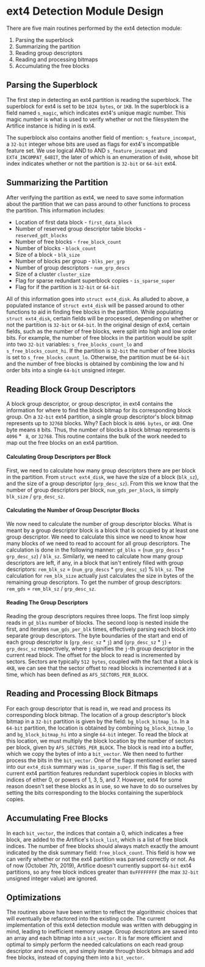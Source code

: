 # ext4 Detection Module Design
There are five main routines performed by the ext4 detection module:
1. Parsing the superblock
2. Summarizing the partition
3. Reading group descriptors
4. Reading and processing bitmaps
5. Accumulating the free blocks




## Parsing the Superblock
The first step in detecting an ext4 partition is reading the superblock. The superblock for ext4 is set to be `1024 bytes`, or `1KB`. In the superblock is a field named `s_magic`, which indicates ext4's unique magic number. This magic number is what is used to verify whether or not the filesystem the Artifice instance is hiding in is ext4.

The superblock also contains another field of mention: `s_feature_incompat`, a `32-bit` integer whose bits are used as flags for ext4's incompatible feature set. We use logical AND to AND `s_feature_incompat` and `EXT4_INCOMPAT_64BIT`, the later of which is an enumeration of `0x80`, whose bit index indicates whether or not the partition is `32-bit` or `64-bit` ext4.



## Summarizing the Partition
After verifying the partition as ext4, we need to save some information about the partition that we can pass around to other functions to process the partition. This information includes:
- Location of first data block - `first_data_block`
- Number of reserved group descriptor table blocks - `reserved_gdt_blocks`
- Number of free blocks - `free_block_count`
- Number of blocks - `block_count`
- Size of a block - `blk_size`
- Number of blocks per group - `blks_per_grp`
- Number of group descriptors - `num_grp_descs`
- Size of a cluster `cluster_size`
- Flag for sparse redundant superblock copies - `is_sparse_super`
- Flag for if the partition is `32-bit` or `64-bit`

All of this information goes into `struct ext4_disk`. As alluded to above, a populated instance of `struct ext4_disk` will be passed around to other functions to aid in finding free blocks in the partition. While populating `struct ext4_disk`, certain fields will be processed, depending on whether or not the partition is `32-bit` or `64-bit`. In the original design of ext4, certain fields, such as the number of free blocks, were split into high and low order bits. For example, the number of free blocks in the partition would be split into two `32-bit` variables: `s_free_blocks_count_lo` and `s_free_blocks_count_hi`. If the partition is `32-bit` the number of free blocks is set to `s_free_blocks_count_lo`. Otherwise, the partition must be `64-bit` and the number of free blocks is obtained by combining the low and hi order bits into a single `64-bit` unsigned integer.



## Reading Block Group Descriptors
A block group descriptor, or group descriptor, in ext4 contains the information for where to find the block bitmap for its corresponding block group. On a `32-bit` ext4 partition, a single group descriptor's block bitmap represents up to `32768` blocks. Why? Each block is `4096 bytes`, or `4KB`. One byte means `8` bits. Thus, the number of blocks a block bitmap represents is `4096` $*$ ` 8`, or `32768`.  This routine contains the bulk of the work needed to map out the free blocks on an ext4 partition.

#### Calculating Group Descriptors per Block
First, we need to calculate how many group descriptors there are per block in the partition. From `struct ext4_disk`, we have the size of a block (`blk_sz`), and the size of a group descriptor (`grp_desc_sz`). From this we know that the number of group descriptors per block, `num_gds_per_block`,  is simply `blk_size` $/$ `grp_desc_sz`. 

#### Calculating the Number of Group Descriptor Blocks
We now need to calculate the number of group descriptor blocks. What is meant by a group descriptor block is a block that is occupied by at least one group descriptor. We need to calculate this since we need to know how many blocks of we need to read to account for all group descriptors. The calculation is done in the following manner: `gd_blks` $=$ $($`num_grp_descs` * `grp_desc_sz`$)$ / `blk_sz`. Similarly, we need to calculate how many group descriptors are left, if any, in a block that isn't entirely filled with group descriptors: `rem_blk_sz` $=$ $($`num_grp_descs` * `grp_desc_sz`$)$ % `blk_sz`. The calculation for `rem_blk_size` actually just calculates the size in bytes of the remaining group descriptors. To get the number of group descriptors: `rem_gds` $=$ `rem_blk_sz` / `grp_desc_sz`. 

#### Reading The Group Descriptors
Reading the group descriptors requires three loops. The first loop simply reads in `gd_blks` number of blocks. The second loop is nested inside the first, and iterates `num_gds_per_blk` times, effectively parsing each block into separate group descriptors. The byte boundaries of the start and end of each group descriptor is $($`grp_desc_sz` * `j`$)$ and $($`grp_desc_sz` * `j`) $+$ `grp_desc_sz` respectively, where `j` signifies the `j`-th group descriptor in the current read block. The offset for the block to read is incremented by sectors. Sectors are typically `512 bytes`, coupled with the fact that a block is `4KB`, we can see that the sector offset to read blocks is incremented `8` at a time, which has been defined as `AFS_SECTORS_PER_BLOCK`.



## Reading and Processing Block Bitmaps

For each group descriptor that is read in, we read and process its corresponding block bitmap. The location of a group descriptor's block bitmap in a `32-bit` partition is given by the field: `bg_block_bitmap_lo`. In a `64-bit` partition, the location is obtained by combining `bg_block_bitmap_lo` and `bg_block_bitmap_hi` into a single `64-bit` integer. To read the block at this location, we must multiply the block location by the number of sectors per block, given by `AFS_SECTORS_PER_BLOCK`. The block is read into a buffer, which we copy the bytes of into a `bit_vector`. We then need to further process the bits in the `bit_vector`. One of the flags mentioned earlier saved into our `ext4_disk` summary was `is_sparse_super`. If this flag is set, the current ext4 partition features redundant superblock copies in blocks with indices of either 0, or powers of 1, 3, 5, and 7. However, ext4 for some reason doesn't set these blocks as in use, so we have to do so ourselves by setting the bits corresponding to the blocks containing the superblock copies. 




## Accumulating Free Blocks

In each `bit_vector`, the indices that contain a 0, which indicates a free block, are added to the Artifice's `block_list`, which is a list of free block indices. The number of free blocks should always match exactly the amount indicated by the disk summary field: `free_block_count`. This field is how we can verify whether or not the ext4 partition was parsed correctly or not. As of now (October 7th, 2019), Artifice doesn't currently support `64-bit` ext4 partitions, so any free block indices greater than `0xFFFFFFFF` (the max `32-bit` unsigned integer value) are ignored.



## Optimizations

The routines above have been written to reflect the algorithmic choices that will eventually be refactored into the existing code. The current implementation of this ext4 detection module was written with debugging in mind, leading to inefficient memory usage. Group descriptors are saved into an array and each bitmap into a `bit_vector`. It is far more efficient and optimal to simply perform the needed calculations on each read group descriptor and move on, and simply iterate through block bitmaps and add free blocks, instead of copying them into a `bit_vector`. 
